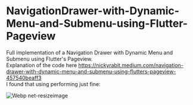 # NavigationDrawer-with-Dynamic-Menu-and-Submenu-using-Flutter-Pageview
Full implementation of a Navigation Drawer with Dynamic Menu and Submenu using Flutter's Pageview. <br>
Explanation of the code here https://nickyrabit.medium.com/navigation-drawer-with-dynamic-menu-and-submenu-using-flutters-pageview-457540beaff3
<br>I found that using performing just fine: <br>

![Webp net-resizeimage](https://user-images.githubusercontent.com/7089058/134813974-473f9fe6-cc82-402c-9533-1c5b322f8a00.gif)
